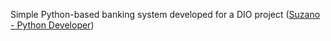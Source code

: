 Simple Python-based banking system developed for a DIO project ([Suzano - Python Developer](https://www.dio.me/bootcamp/suzano-python-developer))
